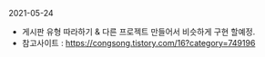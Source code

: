 2021-05-24
- 게시판 유형 따라하기 & 다른  프로젝트 만들어서 비슷하게 구현 할예정.
- 참고사이트 : https://congsong.tistory.com/16?category=749196

